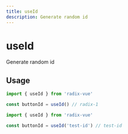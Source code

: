 ```yaml
--- 
title: useId
description: Generate random id
---
```




# useId

<Description>
Generate random id
</Description>


## Usage

```ts
import { useId } from 'radix-vue'

const buttonId = useId() // radix-1
```


```ts
import { useId } from 'radix-vue'

const buttonId = useId('test-id') // test-id
```
